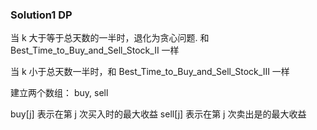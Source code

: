 ### Solution1 DP

当 k 大于等于总天数的一半时，退化为贪心问题. 和 Best_Time_to_Buy_and_Sell_Stock_II 一样

当 k 小于总天数一半时，和 Best_Time_to_Buy_and_Sell_Stock_III 一样

建立两个数组： buy, sell

buy[j] 表示在第 j 次买入时的最大收益
sell[j] 表示在第 j 次卖出是的最大收益

